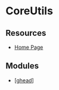 CoreUtils
===

Resources
---

- [Home Page][1]

<!-- Links -->
[1]: https://www.gnu.org/software/coreutils/


Modules
---

- [[ghead]]

[//begin]: # "Autogenerated link references for markdown compatibility"
[ghead]: ghead/ghead.md "ghead"
[//end]: # "Autogenerated link references"